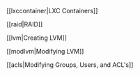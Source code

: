 [[lxccontainer|LXC Containers]]

[[raid|RAID]]

[[lvm|Creating LVM]]

[[modlvm|Modifying LVM]]

[[acls|Modifying Groups, Users, and ACL's]]
